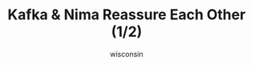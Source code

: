 ---
media: "images/rounds/round_3/kafka_reassures_nima_1.png"
media_type: image
type: art
title: Kafka & Nima Reassure Each Other (1/2)
author: [wisconsin]
desc: Kafka Hynes and Nima-Nan assure each other that everything will be alright, meanwhile crew are being shot by Syndicate agents.
---
